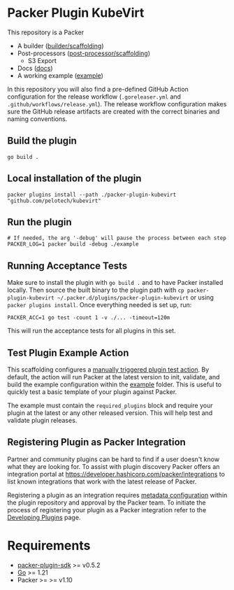 # Packer Plugin KubeVirt

This repository is a Packer
- A builder ([builder/scaffolding](builder/windows))
- Post-processors ([post-processor/scaffolding](post-processor/kubevirt))
  - S3 Export
- Docs ([docs](docs))
- A working example ([example](example))

In this repository you will also find a pre-defined GitHub Action configuration for the release workflow
(`.goreleaser.yml` and `.github/workflows/release.yml`). The release workflow configuration makes sure the GitHub
release artifacts are created with the correct binaries and naming conventions.

## Build the plugin

```shell
go build .
```
## Local installation of the plugin

```shell
packer plugins install --path ./packer-plugin-kubevirt "github.com/pelotech/kubevirt"
```

## Run the plugin

```shell
# If needed, the arg '-debug' will pause the process between each step
PACKER_LOG=1 packer build -debug ./example
```

## Running Acceptance Tests

Make sure to install the plugin with `go build .` and to have Packer installed locally.
Then source the built binary to the plugin path with `cp packer-plugin-kubevirt ~/.packer.d/plugins/packer-plugin-kubevirt`
or using `packer plugins install`. Once everything needed is set up, run:
```
PACKER_ACC=1 go test -count 1 -v ./... -timeout=120m
```

This will run the acceptance tests for all plugins in this set.

## Test Plugin Example Action

This scaffolding configures a [manually triggered plugin test action](/.github/workflows/test-plugin-example.yml).
By default, the action will run Packer at the latest version to init, validate, and build the example configuration
within the [example](example) folder. This is useful to quickly test a basic template of your plugin against Packer.

The example must contain the `required_plugins` block and require your plugin at the latest or any other released version.
This will help test and validate plugin releases.

## Registering Plugin as Packer Integration

Partner and community plugins can be hard to find if a user doesn't know what 
they are looking for. To assist with plugin discovery Packer offers an integration
portal at https://developer.hashicorp.com/packer/integrations to list known integrations 
that work with the latest release of Packer. 

Registering a plugin as an integration requires [metadata configuration](./metadata.hcl) within the plugin
repository and approval by the Packer team. To initiate the process of registering your 
plugin as a Packer integration refer to the [Developing Plugins](https://developer.hashicorp.com/packer/docs/plugins/creation#registering-plugins) page.

# Requirements

-	[packer-plugin-sdk](https://github.com/hashicorp/packer-plugin-sdk) >= v0.5.2
-	[Go](https://golang.org/doc/install) >= 1.21
-   Packer >= >= v1.10

